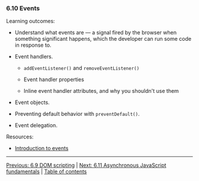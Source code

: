 ### 6.10 Events

Learning outcomes:

- Understand what events are — a signal fired by the browser when something significant happens, which the developer can run some code in response to.

- Event handlers.

  - `addEventListener()` and `removeEventListener()`

  - Event handler properties

  - Inline event handler attributes, and why you shouldn't use them

- Event objects.

- Preventing default behavior with `preventDefault()`.

- Event delegation.

Resources:

- [Introduction to events](https://developer.mozilla.org/docs/Learn/JavaScript/Building_blocks/Events)

---

[Previous: 6.9 DOM scripting](/curriculum/2-core/3-scripting/6-09-dom-scripting.md) | [Next: 6.11 Asynchronous JavaScript fundamentals](/curriculum/2-core/3-scripting/6-11-asynchronous-javascript-fundamentals.md) | [Table of contents](/TOC.md)

